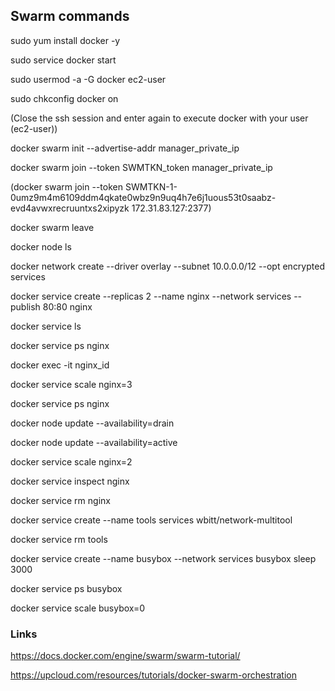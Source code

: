 ## Swarm commands 

sudo yum install docker -y

sudo service docker start

sudo usermod -a -G docker ec2-user

sudo chkconfig docker on

(Close the ssh session and enter again to execute docker with your user (ec2-user))

docker swarm init --advertise-addr manager_private_ip

docker swarm join --token SWMTKN_token manager_private_ip

(docker swarm join --token SWMTKN-1-0umz9m4m6109ddm4qkate0wbz9n9uq4h7e6j1uous53t0saabz-evd4avwxrecruuntxs2xipyzk 172.31.83.127:2377)

docker swarm leave

docker node ls

docker network create --driver overlay --subnet 10.0.0.0/12 --opt encrypted services

docker service create --replicas 2 --name nginx --network services --publish 80:80 nginx

docker service ls

docker service ps nginx

docker exec -it nginx_id

docker service scale nginx=3

docker service ps nginx

docker node update --availability=drain <node hostname>

docker node update --availability=active <node hostname>

docker service scale nginx=2

docker service inspect nginx

docker service rm nginx





docker service create --name tools services wbitt/network-multitool

docker service rm tools


docker service create --name busybox --network services busybox sleep 3000

docker service ps busybox

docker service scale busybox=0
  
### Links
  
https://docs.docker.com/engine/swarm/swarm-tutorial/
  
https://upcloud.com/resources/tutorials/docker-swarm-orchestration


